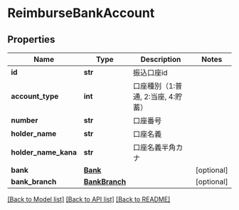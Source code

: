 # ReimburseBankAccount

## Properties
Name | Type | Description | Notes
------------ | ------------- | ------------- | -------------
**id** | **str** | 振込口座id | 
**account_type** | **int** | 口座種別（1:普通, 2:当座, 4:貯蓄） | 
**number** | **str** | 口座番号 | 
**holder_name** | **str** | 口座名義 | 
**holder_name_kana** | **str** | 口座名義半角カナ | 
**bank** | [**Bank**](Bank.md) |  | [optional] 
**bank_branch** | [**BankBranch**](BankBranch.md) |  | [optional] 

[[Back to Model list]](../README.md#documentation-for-models) [[Back to API list]](../README.md#documentation-for-api-endpoints) [[Back to README]](../README.md)


